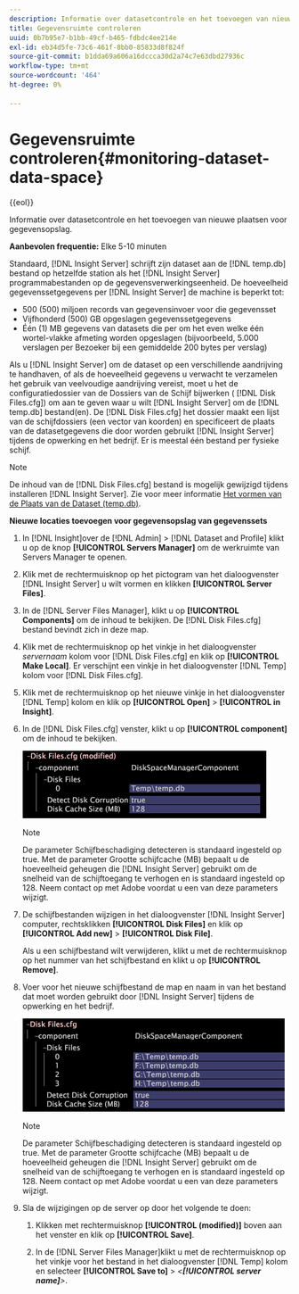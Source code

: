```yaml
---
description: Informatie over datasetcontrole en het toevoegen van nieuwe plaatsen voor gegevensopslag.
title: Gegevensruimte controleren
uuid: 0b7b95e7-b1bb-49cf-b465-fdbdc4ee214e
exl-id: eb34d5fe-73c6-461f-8bb0-85833d8f824f
source-git-commit: b1dda69a606a16dccca30d2a74c7e63dbd27936c
workflow-type: tm+mt
source-wordcount: '464'
ht-degree: 0%

---
```


# Gegevensruimte controleren{#monitoring-dataset-data-space}

{{eol}}

Informatie over datasetcontrole en het toevoegen van nieuwe plaatsen voor gegevensopslag.

**Aanbevolen frequentie:** Elke 5-10 minuten

Standaard, [!DNL Insight Server] schrijft zijn dataset aan de [!DNL temp.db] bestand op hetzelfde station als het [!DNL Insight Server] programmabestanden op de gegevensverwerkingseenheid. De hoeveelheid gegevenssetgegevens per [!DNL Insight Server] de machine is beperkt tot:

* 500 (500) miljoen records van gegevensinvoer voor die gegevensset
* Vijfhonderd (500) GB opgeslagen gegevenssetgegevens
* Één (1) MB gegevens van datasets die per om het even welke één wortel-vlakke afmeting worden opgeslagen (bijvoorbeeld, 5.000 verslagen per Bezoeker bij een gemiddelde 200 bytes per verslag)

Als u [!DNL Insight Server] om de dataset op een verschillende aandrijving te handhaven, of als de hoeveelheid gegevens u verwacht te verzamelen het gebruik van veelvoudige aandrijving vereist, moet u het de configuratiedossier van de Dossiers van de Schijf bijwerken ( [!DNL Disk Files.cfg]) om aan te geven waar u wilt [!DNL Insight Server] om de [!DNL temp.db] bestand(en). De [!DNL Disk Files.cfg] het dossier maakt een lijst van de schijfdossiers (een vector van koorden) en specificeert de plaats van de datasetgegevens die door worden gebruikt [!DNL Insight Server] tijdens de opwerking en het bedrijf. Er is meestal één bestand per fysieke schijf.

>[!NOTE]
>
>De inhoud van de [!DNL Disk Files.cfg] bestand is mogelijk gewijzigd tijdens installeren [!DNL Insight Server]. Zie voor meer informatie [Het vormen van de Plaats van de Dataset (temp.db)](../../../../home/c-inst-svr/c-install-ins-svr/t-install-proc-inst-svr-dpu/t-cfg-loc-dtst.md#task-f645eefecb154e679acbb480a07c1f0e).

**Nieuwe locaties toevoegen voor gegevensopslag van gegevenssets**

1. In [!DNL Insight]over de [!DNL Admin] > [!DNL Dataset and Profile] klikt u op de knop **[!UICONTROL Servers Manager]** om de werkruimte van Servers Manager te openen.
1. Klik met de rechtermuisknop op het pictogram van het dialoogvenster [!DNL Insight Server] u wilt vormen en klikken **[!UICONTROL Server Files]**.
1. In de [!DNL Server Files Manager], klikt u op **[!UICONTROL Components]** om de inhoud te bekijken. De [!DNL Disk Files.cfg] bestand bevindt zich in deze map.
1. Klik met de rechtermuisknop op het vinkje in het dialoogvenster *servernaam* kolom voor [!DNL Disk Files.cfg] en klik op **[!UICONTROL Make Local]**. Er verschijnt een vinkje in het dialoogvenster [!DNL Temp] kolom voor [!DNL Disk Files.cfg].
1. Klik met de rechtermuisknop op het nieuwe vinkje in het dialoogvenster [!DNL Temp] kolom en klik op **[!UICONTROL Open]** > **[!UICONTROL in Insight]**.
1. In de [!DNL Disk Files.cfg] venster, klikt u op **[!UICONTROL component]** om de inhoud te bekijken.

   ![Stapinfo](assets/cfg_diskfiles_examplevalues.png)

   >[!NOTE]
   >
   >De parameter Schijfbeschadiging detecteren is standaard ingesteld op true. Met de parameter Grootte schijfcache (MB) bepaalt u de hoeveelheid geheugen die [!DNL Insight Server] gebruikt om de snelheid van de schijftoegang te verhogen en is standaard ingesteld op 128. Neem contact op met Adobe voordat u een van deze parameters wijzigt.

1. De schijfbestanden wijzigen in het dialoogvenster [!DNL Insight Server] computer, rechtsklikken **[!UICONTROL Disk Files]** en klik op **[!UICONTROL Add new]** > **[!UICONTROL Disk File]**.

   Als u een schijfbestand wilt verwijderen, klikt u met de rechtermuisknop op het nummer van het schijfbestand en klikt u op **[!UICONTROL Remove]**.

1. Voer voor het nieuwe schijfbestand de map en naam in van het bestand dat moet worden gebruikt door [!DNL Insight Server] tijdens de opwerking en het bedrijf.

   ![Stapinfo](assets/cfg_diskfiles_exampleNewValues.png)

   >[!NOTE]
   >
   >De parameter Schijfbeschadiging detecteren is standaard ingesteld op true. Met de parameter Grootte schijfcache (MB) bepaalt u de hoeveelheid geheugen die [!DNL Insight Server] gebruikt om de snelheid van de schijftoegang te verhogen en is standaard ingesteld op 128. Neem contact op met Adobe voordat u een van deze parameters wijzigt.

1. Sla de wijzigingen op de server op door het volgende te doen:

   1. Klikken met rechtermuisknop **[!UICONTROL (modified)]** boven aan het venster en klik op **[!UICONTROL Save]**.

   1. In de [!DNL Server Files Manager]klikt u met de rechtermuisknop op het vinkje voor het bestand in het dialoogvenster [!DNL Temp] kolom en selecteer **[!UICONTROL Save to]** > *&lt;**[!UICONTROL server name]**>*.

